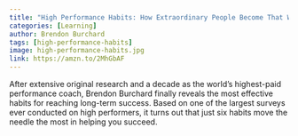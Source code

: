```yaml
---
title: "High Performance Habits: How Extraordinary People Become That Way"
categories: [Learning]
author: Brendon Burchard
tags: [high-performance-habits]
image: high-performance-habits.jpg
link: https://amzn.to/2MhGbAF
---
```


After extensive original research and a decade as the world’s highest-paid performance coach, Brendon Burchard finally reveals the most effective habits for reaching long-term success. Based on one of the largest surveys ever conducted on high performers, it turns out that just six habits move the needle the most in helping you succeed.
